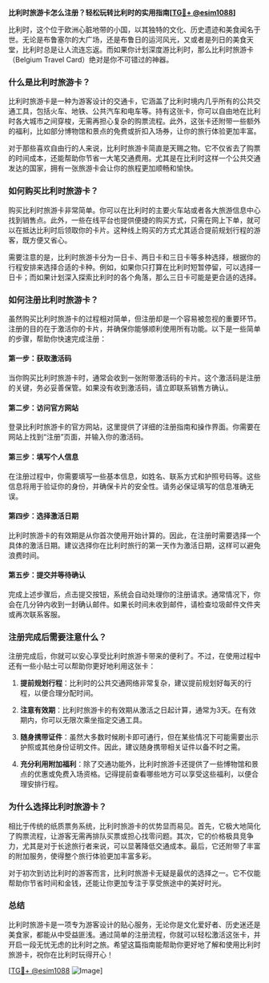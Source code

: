 **比利时旅游卡怎么注册？轻松玩转比利时的实用指南[[TG💪+ @esim1088](https://t.me/s/esim1088)]**

比利时，这个位于欧洲心脏地带的小国，以其独特的文化、历史遗迹和美食闻名于世。无论是布鲁塞尔的大广场，还是布鲁日的运河风光，又或者是列日的美食天堂，比利时总是让人流连忘返。而如果你计划深度游比利时，那么比利时旅游卡（Belgium Travel Card）绝对是你不可错过的神器。

### **什么是比利时旅游卡？**

比利时旅游卡是一种为游客设计的交通卡，它涵盖了比利时境内几乎所有的公共交通工具，包括火车、地铁、公共汽车和电车等。持有这张卡，你可以自由地在比利时各大城市之间穿梭，无需再担心复杂的购票流程。此外，这张卡还附带一些额外的福利，比如部分博物馆和景点的免费或折扣入场券，让你的旅行体验更加丰富。

对于那些喜欢自由行的人来说，比利时旅游卡简直是天赐之物。它不仅省去了购票的时间成本，还能帮助你节省一大笔交通费用。尤其是在比利时这样一个公共交通发达的国家，拥有一张旅游卡会让你的旅程更加顺畅和愉快。

### **如何购买比利时旅游卡？**

购买比利时旅游卡非常简单。你可以在比利时的主要火车站或者各大旅游信息中心找到销售点。此外，一些在线平台也提供便捷的购买方式，只需在网上下单，就可以在抵达比利时后领取你的卡片。这种线上购买的方式尤其适合提前规划行程的游客，既方便又省心。

需要注意的是，比利时旅游卡分为一日卡、两日卡和三日卡等多种选择，根据你的行程安排来选择合适的卡种。例如，如果你只打算在比利时短暂停留，可以选择一日卡；而如果计划深入探索比利时的各个角落，那么三日卡可能是更合适的选择。

### **如何注册比利时旅游卡？**

虽然购买比利时旅游卡的过程相对简单，但注册却是一个容易被忽视的重要环节。注册的目的在于激活你的卡片，并确保你能够顺利使用所有功能。以下是一些简单的步骤，帮助你快速完成注册：

#### **第一步：获取激活码**
当你购买比利时旅游卡时，通常会收到一张附带激活码的卡片。这个激活码是注册的关键，务必妥善保管。如果没有收到激活码，请立即联系销售方确认。

#### **第二步：访问官方网站**
登录比利时旅游卡的官方网站，这里提供了详细的注册指南和操作界面。你需要在网站上找到“注册”页面，并输入你的激活码。

#### **第三步：填写个人信息**
在注册过程中，你需要填写一些基本信息，如姓名、联系方式和护照号码等。这些信息将用于验证你的身份，并确保卡片的安全性。请务必保证填写的信息准确无误。

#### **第四步：选择激活日期**
比利时旅游卡的有效期是从你首次使用开始计算的。因此，在注册时需要选择一个具体的激活日期。建议选择你在比利时旅行的第一天作为激活日期，这样可以避免浪费时间。

#### **第五步：提交并等待确认**
完成上述步骤后，点击提交按钮，系统会自动处理你的注册请求。通常情况下，你会在几分钟内收到一封确认邮件。如果长时间未收到邮件，请检查垃圾邮件文件夹或再次联系客服。

### **注册完成后需要注意什么？**

注册完成后，你就可以安心享受比利时旅游卡带来的便利了。不过，在使用过程中还有一些小贴士可以帮助你更好地利用这张卡：

1. **提前规划行程**：比利时的公共交通网络非常复杂，建议提前规划好每天的行程，以便合理分配时间。
   
2. **注意有效期**：比利时旅游卡的有效期从激活之日起计算，通常为3天。在有效期内，你可以无限次乘坐指定交通工具。

3. **随身携带证件**：虽然大多数时候刷卡即可通行，但在某些情况下可能需要出示护照或其他身份证明文件。因此，建议随身携带相关证件以备不时之需。

4. **充分利用附加福利**：除了交通功能外，比利时旅游卡还提供了一些博物馆和景点的优惠或免费入场资格。记得提前查看哪些地方可以享受这些福利，以便合理安排行程。

### **为什么选择比利时旅游卡？**

相比于传统的纸质票务系统，比利时旅游卡的优势显而易见。首先，它极大地简化了购票流程，让游客无需再排队买票或担心找零问题。其次，它的价格极具竞争力，尤其是对于长途旅行者来说，可以显著降低交通成本。最后，它还附带了丰富的附加服务，使得整个旅行体验更加丰富多彩。

对于初次到访比利时的游客而言，比利时旅游卡无疑是最优的选择之一。它不仅能帮助你节省时间和金钱，还能让你更加专注于享受旅途中的美好时光。

### **总结**

比利时旅游卡是一项专为游客设计的贴心服务，无论你是文化爱好者、历史迷还是美食家，都能从中受益匪浅。通过简单的注册流程，你就可以轻松激活这张卡，并开启一段无忧无虑的比利时之旅。希望这篇指南能帮助你更好地了解和使用比利时旅游卡，祝你在比利时玩得开心！

[[TG💪+ @esim1088](https://t.me/s/esim1088) ![Image](https://i.postimg.cc/4NQfJmqS/Snipaste-2025-05-13-00-14-12.png)]